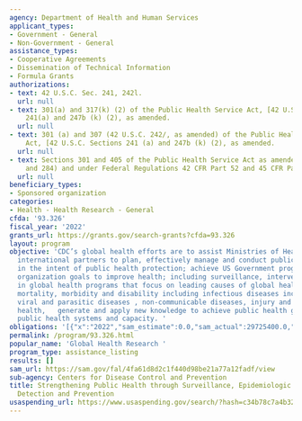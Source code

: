 ```yaml
---
agency: Department of Health and Human Services
applicant_types:
- Government - General
- Non-Government - General
assistance_types:
- Cooperative Agreements
- Dissemination of Technical Information
- Formula Grants
authorizations:
- text: 42 U.S.C. Sec. 241, 242l.
  url: null
- text: 301(a) and 317(k) (2) of the Public Health Service Act, [42 U.S.C. Sections
    241(a) and 247b (k) (2), as amended.
  url: null
- text: 301 (a) and 307 (42 U.S.C. 242/, as amended) of the Public Health Service
    Act, [42 U.S.C. Sections 241 (a) and 247b (k) (2), as amended.
  url: null
- text: Sections 301 and 405 of the Public Health Service Act as amended (42 USC 241
    and 284) and under Federal Regulations 42 CFR Part 52 and 45 CFR Part 75.
  url: null
beneficiary_types:
- Sponsored organization
categories:
- Health - Health Research - General
cfda: '93.326'
fiscal_year: '2022'
grants_url: https://grants.gov/search-grants?cfda=93.326
layout: program
objective: 'CDC’s global health efforts are to assist Ministries of Health and other
  international partners to plan, effectively manage and conduct public health research
  in the intent of public health protection; achieve US Government program and international
  organization goals to improve health; including surveillance, intervention and prevention
  in global health programs that focus on leading causes of global health security,
  mortality, morbidity and disability including infectious diseases including bacterial,
  viral and parasitic diseases , non-communicable diseases, injury and violence, environmental
  health,   generate and apply new knowledge to achieve public health goals and strengthen
  public health systems and capacity. '
obligations: '[{"x":"2022","sam_estimate":0.0,"sam_actual":29725400.0,"usa_spending_actual":29725401.0},{"x":"2023","sam_estimate":20100438.0,"sam_actual":0.0,"usa_spending_actual":23742567.54},{"x":"2024","sam_estimate":17857638.0,"sam_actual":0.0,"usa_spending_actual":15778690.79}]'
permalink: /program/93.326.html
popular_name: 'Global Health Research '
program_type: assistance_listing
results: []
sam_url: https://sam.gov/fal/4fa61d8d2c1f440d98be21a77a12fadf/view
sub-agency: Centers for Disease Control and Prevention
title: Strengthening Public Health through Surveillance, Epidemiologic Research, Disease
  Detection and Prevention
usaspending_url: https://www.usaspending.gov/search/?hash=c34b78c7a4b32dc672a07bfff67d9a76
---
```

